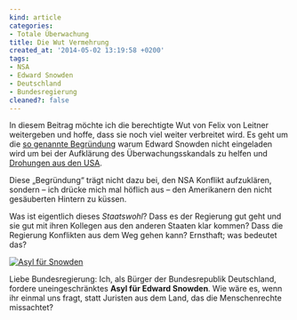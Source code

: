 ```yaml
---
kind: article
categories:
- Totale Überwachung
title: Die Wut Vermehrung
created_at: '2014-05-02 13:19:58 +0200'
tags:
- NSA
- Edward Snowden
- Deutschland
- Bundesregierung
cleaned?: false
---
```


In diesem Beitrag möchte ich die berechtigte Wut von Felix von Leitner
weitergeben und hoffe, dass sie noch viel weiter ver­breitet wird. Es
geht um die [so genannte Begründung](http://blog.fefe.de/?ts=ad9fb037)
warum Ed­ward Snowden nicht eingeladen wird um bei der Aufklärung des
Überwachungsskandals zu helfen und [Drohungen aus den
USA](http://blog.fefe.de/?ts=ad9c0ff0).

Diese „Begründung“ trägt nicht dazu bei, den NSA Konflikt aufzuklären,
sondern – ich drücke mich mal höflich aus – den Amerikanern den nicht
gesäuberten Hintern zu küssen.

Was ist eigentlich dieses *Staatswohl*? Dass es der Regierung gut geht
und sie gut mit ihren Kollegen aus den anderen Staaten klar kommen? Dass
die Regierung Konflikten aus dem Weg gehen kann? Ernsthaft; was bedeutet
das?

[![Asyl für
Snowden](http://digitalcourage.de/sites/default/files/pictures/dc/asyl_snowden1.png)](http://digitalcourage.de/snowden "Asyl für Snowden")

Liebe Bundesregierung: Ich, als Bürger der Bundesrepublik Deutschland,
fordere uneingeschränktes **Asyl für Edward Snowden**. Wie wäre es, wenn
ihr einmal uns fragt, statt Juristen aus dem Land, das die
Menschenrechte missachtet?
